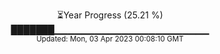 <p align="center">
⏳Year Progress (25.21 %) <br>
███████▁▁▁▁▁▁▁▁▁▁▁▁▁▁▁▁▁▁▁▁▁▁▁ <br>
<sub>Updated: Mon, 03 Apr 2023 00:08:10 GMT</sub>
</p>

